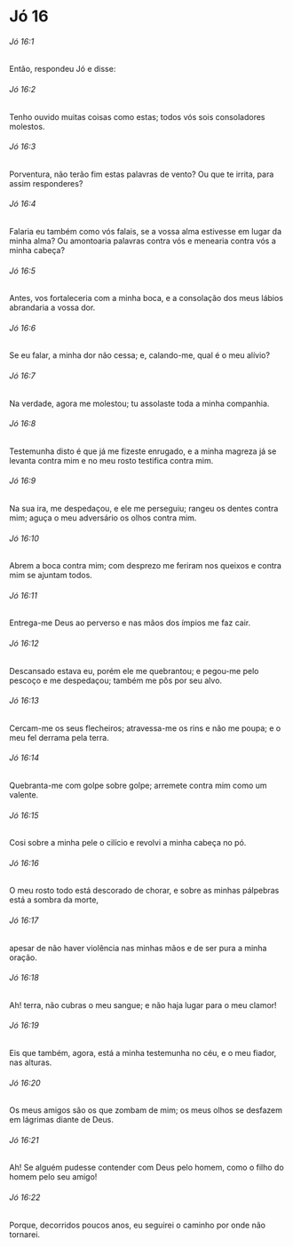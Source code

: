 # Jó 16

###### Jó 16:1

Então, respondeu Jó e disse:

###### Jó 16:2

Tenho ouvido muitas coisas como estas; todos vós sois consoladores molestos.

###### Jó 16:3

Porventura, não terão fim estas palavras de vento? Ou que te irrita, para assim responderes?

###### Jó 16:4

Falaria eu também como vós falais, se a vossa alma estivesse em lugar da minha alma? Ou amontoaria palavras contra vós e menearia contra vós a minha cabeça?

###### Jó 16:5

Antes, vos fortaleceria com a minha boca, e a consolação dos meus lábios abrandaria a vossa dor.

###### Jó 16:6

Se eu falar, a minha dor não cessa; e, calando-me, qual é o meu alívio?

###### Jó 16:7

Na verdade, agora me molestou; tu assolaste toda a minha companhia.

###### Jó 16:8

Testemunha disto é que já me fizeste enrugado, e a minha magreza já se levanta contra mim e no meu rosto testifica contra mim.

###### Jó 16:9

Na sua ira, me despedaçou, e ele me perseguiu; rangeu os dentes contra mim; aguça o meu adversário os olhos contra mim.

###### Jó 16:10

Abrem a boca contra mim; com desprezo me feriram nos queixos e contra mim se ajuntam todos.

###### Jó 16:11

Entrega-me Deus ao perverso e nas mãos dos ímpios me faz cair.

###### Jó 16:12

Descansado estava eu, porém ele me quebrantou; e pegou-me pelo pescoço e me despedaçou; também me pôs por seu alvo.

###### Jó 16:13

Cercam-me os seus flecheiros; atravessa-me os rins e não me poupa; e o meu fel derrama pela terra.

###### Jó 16:14

Quebranta-me com golpe sobre golpe; arremete contra mim como um valente.

###### Jó 16:15

Cosi sobre a minha pele o cilício e revolvi a minha cabeça no pó.

###### Jó 16:16

O meu rosto todo está descorado de chorar, e sobre as minhas pálpebras está a sombra da morte,

###### Jó 16:17

apesar de não haver violência nas minhas mãos e de ser pura a minha oração.

###### Jó 16:18

Ah! terra, não cubras o meu sangue; e não haja lugar para o meu clamor!

###### Jó 16:19

Eis que também, agora, está a minha testemunha no céu, e o meu fiador, nas alturas.

###### Jó 16:20

Os meus amigos são os que zombam de mim; os meus olhos se desfazem em lágrimas diante de Deus.

###### Jó 16:21

Ah! Se alguém pudesse contender com Deus pelo homem, como o filho do homem pelo seu amigo!

###### Jó 16:22

Porque, decorridos poucos anos, eu seguirei o caminho por onde não tornarei.

